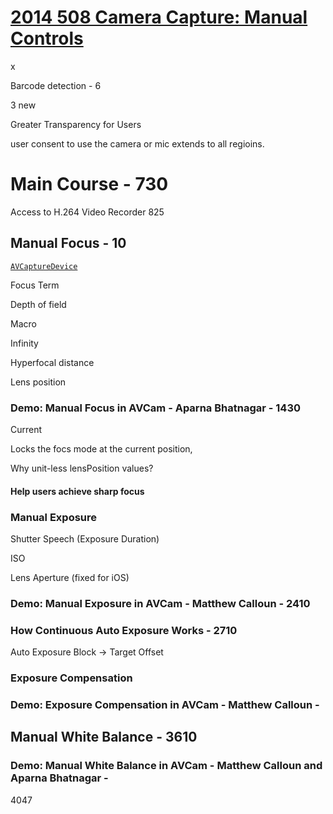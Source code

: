 

# [2014 508 Camera Capture: Manual Controls](https://developer.apple.com/videos/play/wwdc2014/508/)


x


Barcode detection  - 6

3 new


Greater Transparency for Users

user consent to use the camera or mic extends to all regioins.


# Main Course - 730

Access to H.264 Video Recorder 825



## Manual Focus - 10

[`AVCaptureDevice`](https://developer.apple.com/documentation/avfoundation/avcapturedevice)

Focus Term

Depth of field

Macro

Infinity

Hyperfocal distance

Lens position


### Demo: Manual Focus in AVCam - Aparna Bhatnagar - 1430


Current

Locks the focs mode at the current position,

Why unit-less lensPosition values?


#### Help users achieve sharp focus

### Manual Exposure


Shutter Speech (Exposure Duration)

ISO

Lens Aperture (fixed for iOS)


### Demo: Manual Exposure in AVCam - Matthew Calloun - 2410

### How Continuous Auto Exposure Works - 2710



Auto Exposure Block -> Target Offset

### Exposure Compensation


### Demo: Exposure Compensation in AVCam - Matthew Calloun -


## Manual White Balance - 3610


### Demo: Manual White Balance in AVCam - Matthew Calloun and Aparna Bhatnagar -
4047
